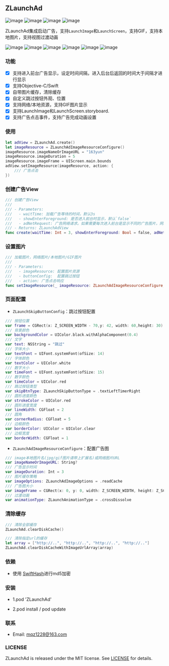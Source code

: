 
## ZLaunchAd

![image](https://travis-ci.org/MQZHot/ZLaunchAd.svg?branch=master)   ![image](https://img.shields.io/badge/support-swift%204-green.svg)  ![image](https://img.shields.io/badge/support-iOS%208%2B-blue.svg)  ![image](https://img.shields.io/cocoapods/v/ZLaunchAd.svg?style=flat)

ZLaunchAd集成启动广告，支持`LaunchImage`和`LaunchScreen`，支持GIF，支持本地图片，支持视图过渡动画


![image](https://github.com/MQZHot/ZLaunchAd/raw/master/Picture/pic0.gif) ![image](https://github.com/MQZHot/ZLaunchAd/raw/master/Picture/pic2.gif) ![image](https://github.com/MQZHot/ZLaunchAd/raw/master/Picture/pic3.gif) ![image](https://github.com/MQZHot/ZLaunchAd/raw/master/Picture/pic4.gif) ![image](https://github.com/MQZHot/ZLaunchAd/raw/master/Picture/pic5.gif) ![image](https://github.com/MQZHot/ZLaunchAd/raw/master/Picture/pic6.gif)

### 功能
- [x] 支持进入前台广告显示，设定时间间隔，进入后台后返回的时间大于间隔才进行显示
- [x] 支持Objective-C/Swift
- [x] 自带图片缓存，清除缓存
- [x] 自定义跳过按钮外观、位置
- [x] 支持网络/本地资源，支持GIF图片显示
- [x] 支持LaunchImage和LaunchScreen.storyboard.
- [x] 支持广告点击事件，支持广告完成动画设置

### 使用
```swift
let adView = ZLaunchAd.create()
let imageResource = ZLaunchAdImageResourceConfigure()
imageResource.imageNameOrImageURL = "163yun"
imageResource.imageDuration = 5
imageResource.imageFrame = UIScreen.main.bounds
adView.setImageResource(imageResource, action: {
    /// 广告点击
})
```

### 创建广告View
```swift
/// 创建广告View
///
/// - Parameters:
///   - waitTime: 加载广告等待的时间，默认3s
///   - showEnterForeground: 是否进入前台时显示，默认`false`
///   - adNetRequest: 广告网络请求。如果需要每次进入前台是显示不同的广告图片，网络请求写在此闭包中
/// - Returns: ZLaunchAdView
func create(waitTime: Int = 3, showEnterForeground: Bool = false, adNetRequest: ((ZLaunchAdView)->())? = nil) -> ZLaunchAdView
```

### 设置图片
```swift
/// 加载图片，网络图片/本地图片/GIF图片
///
/// - Parameters:
///   - imageResource: 配置图片资源
///   - buttonConfig:  配置跳过按钮
///   - action: 广告点击响应
func setImageResource(_ imageResource: ZLaunchAdImageResourceConfigure, buttonConfig: ZLaunchSkipButtonConfig? = nil, action: ZLaunchClosure?)
```

 ### 页面配置
 * `ZLaunchSkipButtonConfig`：跳过按钮配置
 ```swift
 /// 按钮位置
 var frame = CGRect(x: Z_SCREEN_WIDTH - 70,y: 42, width: 60,height: 30)
 /// 背景颜色
 var backgroundColor = UIColor.black.withAlphaComponent(0.4)
 /// 文字
 var text: NSString = "跳过"
 /// 字体大小
 var textFont = UIFont.systemFont(ofSize: 14)
 /// 字体颜色
 var textColor = UIColor.white
 /// 数字大小
 var timeFont = UIFont.systemFont(ofSize: 15)
 /// 数字颜色
 var timeColor = UIColor.red
 /// 跳过按钮类型
 var skipBtnType: ZLaunchSkipButtonType = .textLeftTimerRight
 /// 圆形进度颜色
 var strokeColor = UIColor.red
 /// 圆形进度宽度
 var lineWidth: CGFloat = 2
 /// 圆角
 var cornerRadius: CGFloat = 5
 /// 边框颜色
 var borderColor: UIColor = UIColor.clear
 /// 边框宽度
 var borderWidth: CGFloat = 1
 ```
 * `ZLaunchAdImageResourceConfigure`：配置广告图
```swift
/// image本地图片名(jpg/gif图片请带上扩展名)或网络图片URL
var imageNameOrImageURL: String?
/// 广告显示时间
var imageDuration: Int = 3
/// 图片缓存策略
var imageOptions: ZLaunchAdImageOptions = .readCache
/// 广告图大小
var imageFrame = CGRect(x: 0, y: 0, width: Z_SCREEN_WIDTH, height: Z_SCREEN_HEIGHT-100)
/// 过渡动画
var animationType: ZLaunchAnimationType = .crossDissolve
```

### 清除缓存
```swift
/// 清除全部缓存
ZLaunchAd.clearDiskCache()

/// 清除指定url的缓存
let array = ["http://..", "http://..", "http://..", "http://.."]
ZLaunchAd.clearDiskCacheWithImageUrlArray(array)
```

### 依赖

* 使用 [SwiftHash](https://github.com/onmyway133/SwiftHash)进行md5加密

### 安装

* 1.pod 'ZLaunchAd'

* 2.pod install / pod update


### 联系

* Email: mqz1228@163.com

### LICENSE

ZLaunchAd is released under the MIT license. See [LICENSE](https://github.com/MQZHot/ZLaunchAd/blob/master/LICENSE) for details.


